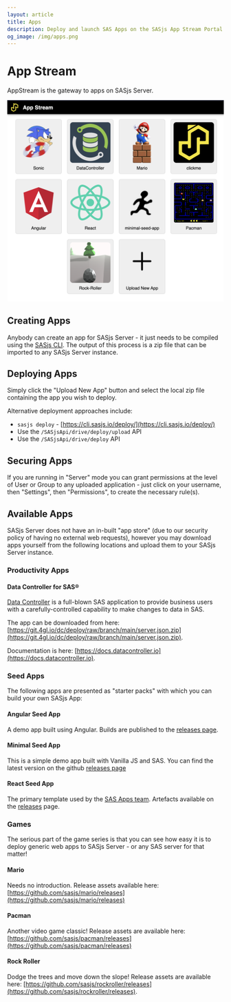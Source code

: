```yaml
---
layout: article
title: Apps
description: Deploy and launch SAS Apps on the SASjs App Stream Portal
og_image: /img/apps.png
---
```


# App Stream

AppStream is the gateway to apps on SASjs Server.

![](img/apps.png)

## Creating Apps

Anybody can create an app for SASjs Server - it just needs to be compiled using the [SASjs CLI](https://cli.sasjs.io/compile).  The output of this process is a zip file that can be imported to any SASjs Server instance.

## Deploying Apps

Simply click the "Upload New App" button and select the local zip file containing the app you wish to deploy.

Alternative deployment approaches include:

* `sasjs deploy` - [https://cli.sasjs.io/deploy/](https://cli.sasjs.io/deploy/)
* Use the `/SASjsApi/drive/deploy/upload` API
* Use the `/SASjsApi/drive/deploy` API

## Securing Apps

If you are running in "Server" mode you can grant permissions at the level of User or Group to any uploaded application - just click on your username, then "Settings", then "Permissions", to create the necessary rule(s).


## Available Apps

SASjs Server does not have an in-built "app store" (due to our security policy of having no external web requests), however you may download apps yourself from the following locations and upload them to your SASjs Server instance.

### Productivity Apps
#### Data Controller for SAS®

[Data Controller](https://datacontroller.io) is a full-blown SAS application to provide business users with a carefully-controlled capability to make changes to data in SAS.

The app can be downloaded from here: [https://git.4gl.io/dc/deploy/raw/branch/main/server.json.zip](https://git.4gl.io/dc/deploy/raw/branch/main/server.json.zip).

Documentation is here: [https://docs.datacontroller.io](https://docs.datacontroller.io).

### Seed Apps

The following apps are presented as "starter packs" with which you can build your own SASjs App:

#### Angular Seed App

A demo app built using Angular.  Builds are published to the [releases page](https://github.com/sasjs/angular-seed-app/releases).

#### Minimal Seed App

This is a simple demo app built with Vanilla JS and SAS.  You can find the latest version on the github [releases page](https://github.com/sasjs/minimal-seed-app/releases)

#### React Seed App

The primary template used by the [SAS Apps team](https://sasapps.io).  Artefacts available on the [releases](https://github.com/sasjs/react-seed-app/releases) page.

### Games

The serious part of the game series is that you can see how easy it is to deploy generic web apps to SASjs Server - or any SAS server for that matter!

#### Mario

Needs no introduction. Release assets available here: [https://github.com/sasjs/mario/releases](https://github.com/sasjs/mario/releases)

#### Pacman

Another video game classic! Release assets are available here: [https://github.com/sasjs/pacman/releases](https://github.com/sasjs/pacman/releases)

#### Rock Roller

Dodge the trees and move down the slope! Release assets are available here: [https://github.com/sasjs/rockroller/releases](https://github.com/sasjs/rockroller/releases).
